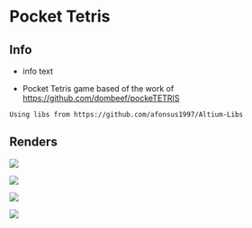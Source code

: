 # Pocket Tetris


## Info

* info text

* Pocket Tetris game based of the work of https://github.com/dombeef/pockeTETRIS

``` Using libs from https://github.com/afonsus1997/Altium-Libs ```

## Renders

![](https://i.imgur.com/6HiNUpv.png)

![](https://i.imgur.com/Px43Mtq.png)

![](https://i.imgur.com/YCv6MeO.png)

![](https://i.imgur.com/7A4yooM.png)



